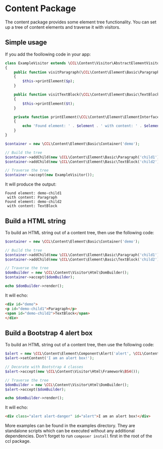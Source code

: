 # Content Package

The content package provides some element tree functionality. You can set up a tree of content elements and traverse it with visitors.


## Simple usage
If you add the foollowing code in your app:

```php
class ExampleVisitor extends \CCL\Content\Visitor\AbstractElementVisitor
{
	public function visitParagraph(\CCL\Content\Element\Basic\Paragraph $p)
	{
		$this->printElement($p);
	}

	public function visitTextBlock(\CCL\Content\Element\Basic\TextBlock $t)
	{
		$this->printElement($t);
	}

	private function printElement(\CCL\Content\Element\ElementInterface $element)
	{
		echo 'Found element: ' . $element . ' with content: ' . $element->getContent() . PHP_EOL;
	}
}

$container = new \CCL\Content\Element\Basic\Container('demo');

// Build the tree
$container->addChild(new \CCL\Content\Element\Basic\Paragraph('child1'))->setContent('Paragraph');
$container->addChild(new \CCL\Content\Element\Basic\TextBlock('child2'))->setContent('TextBlock');

// Traverse the tree
$container->accept(new ExampleVisitor());
```

It will produce the output:
```
Found element: demo-child1
 with content: Paragraph
Found element: demo-child2
 with content: TextBlock
```

## Build a HTML string
To build an HTML string out of a content tree, then use the following code:

```php
$container = new \CCL\Content\Element\Basic\Container('demo');

// Build the tree
$container->addChild(new \CCL\Content\Element\Basic\Paragraph('child1'))->setContent('Paragraph');
$container->addChild(new \CCL\Content\Element\Basic\TextBlock('child2'))->setContent('TextBlock');

// Traverse the tree
$domBuilder = new \CCL\Content\Visitor\Html\DomBuilder();
$container->accept($domBuilder);

echo $domBuilder->render();
```

It will echo:
```html
<div id="demo">
<p id="demo-child1">Paragraph</p>
<span id="demo-child2">TextBlock</span>
</div>
```

## Build a Bootstrap 4 alert box
To build an HTML string out of a content tree, then use the following code:

```php
$alert = new \CCL\Content\Element\Component\Alert('alert', \CCL\Content\Element\Component\Alert::DANGER);
$alert->setContent('I am an alert box!');

// Decorate with Bootstrap 4 classes
$alert->accept(new \CCL\Content\Visitor\Html\Framework\BS4());

// Traverse the tree
$domBuilder = new \CCL\Content\Visitor\Html\DomBuilder();
$alert->accept($domBuilder);

echo $domBuilder->render();
```

It will echo:
```html
<div class="alert alert-danger" id="alert">I am an alert box!</div>
```
More examples can be found in the examples directory. They are standalone scripts which can be executed without any additional dependencies. Don't forget to run `composer install` first in the root of the ccl package.
